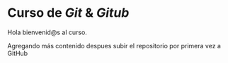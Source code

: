 # Curso de _Git_ & _Gitub_

Hola bienvenid@s al curso.

Agregando más contenido despues subir el repositorio por primera vez a GitHub